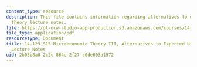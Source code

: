 ```yaml
---
content_type: resource
description: This file contains information regarding alternatives to expected utility
  theory lecture notes.
file: https://ol-ocw-studio-app-production.s3.amazonaws.com/courses/14-123-microeconomic-theory-iii-spring-2015/2b03b8a02c2c864e2f27c0de603a1572_MIT14_123S15_Chap6.pdf
file_type: application/pdf
resourcetype: Document
title: 14.123 S15 Microeconomic Theory III, Alternatives to Expected Utility Theory
  Lecture Notes
uid: 2b03b8a0-2c2c-864e-2f27-c0de603a1572
---
```

